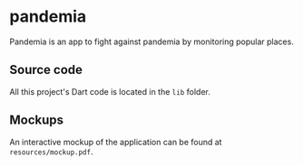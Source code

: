 # pandemia

Pandemia is an app to fight against pandemia by monitoring popular places.

## Source code 

All this project's Dart code is located in the `lib` folder.

## Mockups

An interactive mockup of the application can be found at `resources/mockup.pdf`.
